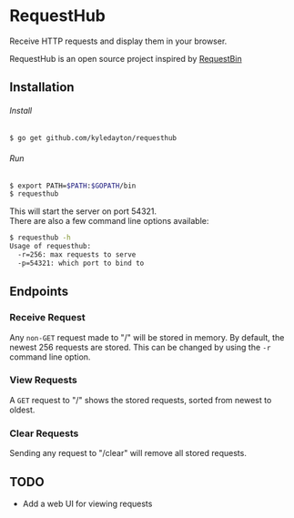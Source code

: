 # RequestHub
Receive HTTP requests and display them in your browser.

RequestHub is an open source project inspired by [RequestBin](http://requestb.in)

## Installation
###### Install
```bash
$ go get github.com/kyledayton/requesthub
```

###### Run
```bash
$ export PATH=$PATH:$GOPATH/bin
$ requesthub
```

This will start the server on port 54321.  
There are also a few command line options available:
```bash
$ requesthub -h
Usage of requesthub:
  -r=256: max requests to serve
  -p=54321: which port to bind to
```

## Endpoints
### Receive Request
Any `non-GET` request made to "/" will be stored in memory. By default, the newest 256 requests are stored. This can be changed by using the `-r` command line option.

### View Requests
A `GET` request to "/" shows the stored requests, sorted from newest to oldest.

### Clear Requests
Sending any request to "/clear" will remove all stored requests.

## TODO
* Add a web UI for viewing requests
